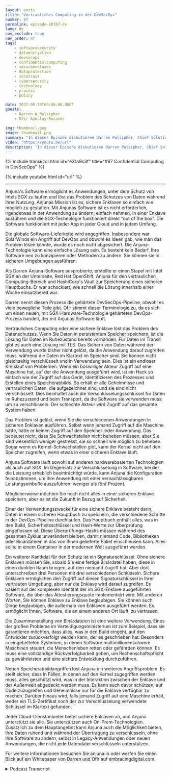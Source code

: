 ```yaml
---
layout: posts
title: "Vertrauliches Computing in der DevSecOps"
number: 87
permalink: episode-EDT87-de
lang: de
nav_exclude: true
nav_order: 87
tags:
    - softwaresecurity
    - dataencryption
    - devsecops
    - confidentialcomputing
    - secureenclaves
    - dataprotection
    - zerotrust
    - cybersecurity
    - technology
    - process
    - policy

date: 2022-05-19T00:00:00.000Z
guests:
    - Darren W Pulsipher
    - Ofir Azoulay-Rozanes

img: thumbnail.png
image: thumbnail.png
summary: "In dieser Episode diskutieren Darren Pulsipher, Chief Solutions Architect bei Intel, und Ofir Azoulay-Rozanes, Director of Product Management bei Anjuna, die Lösungen von Anjuna für vertrauliches Computing im DevOps-Lebenszyklus."
video: "https://youtu.be/url"
description: "In dieser Episode diskutieren Darren Pulsipher, Chief Solutions Architect bei Intel, und Ofir Azoulay-Rozanes, Director of Product Management bei Anjuna, die Lösungen von Anjuna für vertrauliches Computing im DevOps-Lebenszyklus."
---
```


<div>
{% include transistor.html id="e31a9c3f" title="#87 Confidential Computing in DevSecOps" %}

{% include youtube.html id="url" %}
</div>

---

Anjuna's Software ermöglicht es Anwendungen, unter dem Schutz von Intels SGX zu laufen und löst das Problem des Schutzes von Daten während ihrer Nutzung. Anjunas Mission ist es, sichere Enklaven so einfach wie möglich zu gestalten. Mit Anjunas Software ist es nicht erforderlich, irgendetwas in der Anwendung zu ändern; einfach nehmen, in einer Enklave ausführen und die SGX-Technologie funktioniert direkt "out of the box". Die Software funktioniert mit jeder App in jeder Cloud und in jedem Umfang.

Die globale Software-Lieferkette wird angegriffen. Insbesondere war SolarWinds ein Angriff auf DevOps und obwohl es Ideen gab, wie man das Problem lösen könnte, wurde es noch nicht abgesichert. Die Anjuna-Technologie kann eine einfache Lösung sein. Es besteht kein Bedarf, Ihre Software neu zu konzipieren oder Methoden zu ändern. Sie können sie in sicheren Umgebungen ausführen.

Als Darren Anjuna-Software ausprobierte, erstellte er einen Stapel mit Intel SGX an der Unterseite, Red Hat OpenShift, Anjuna für den vertraulichen Computing-Bereich und HashiCorp's Vault zur Speicherung eines sicheren Hauptbuchs. Er war schockiert, wie schnell die Lösung innerhalb einer Woche einsatzbereit war.

Darren nennt diesen Prozess die gehärtete DevSecOps-Pipeline, obwohl es viele bewegliche Teile gibt. Ofir stimmt dieser Terminologie zu, da es sich um einen neuen, mit SGX-Hardware-Technologie gehärteten DevOps-Prozess handelt, der mit Anjunas Software läuft.

Vertrauliches Computing oder eine sichere Enklave löst das Problem des Datenschutzes. Wenn Sie Daten in persistentem Speicher speichern, ist die Lösung für Daten im Ruhezustand bereits vorhanden. Für Daten im Transit gibt es auch eine Lösung mit TLS. Das Sichern von Daten während der Verwendung wurde bisher nicht gelöst, da die Anwendung darauf zugreifen muss, während die Daten im Klartext im Speicher sind. Sie können nicht gleichzeitig verschlüsselt und in Verwendung sein. Dies ist ein endloser Kreislauf von Problemen. Wenn ein böswilliger Akteur Zugriff auf eine Maschine hat, auf der die Anwendung ausgeführt wird, ist ein Hack so einfach wie der Zugriff auf das Gerät, Identifizieren des Prozesses und Erstellen eines Speicherabbilds. So erhält er alle Geheimnisse und vertraulichen Daten, die aufgezeichnet sind, und sie sind nicht verschlüsselt. Dies beinhaltet auch die Verschlüsselungsschlüssel für Daten im Ruhezustand und beim Transport, da die Software sie verwenden muss, um zu verschlüsseln. Der schlechte Akteur wird Zugriff auf das gesamte System haben.

Das Problem ist gelöst, wenn Sie die verschiedenen Anwendungen in sicheren Enklaven ausführen. Selbst wenn jemand Zugriff auf die Maschine hätte, hätte er keinen Zugriff auf den Speicher jeder Anwendung. Das bedeutet nicht, dass Sie Schwachstellen nicht beheben müssen, aber Sie sind wesentlich weniger gestresst, sie so schnell wie möglich zu beheben. Sogar wenn es Kernel-Schwachstellen gibt, kann der Kernel nicht auf den Speicher zugreifen, wenn etwas in einer sicheren Enklave läuft.

Anjuna Software läuft sowohl auf anderen hardwarebasierten Technologien als auch auf SGX. Im Gegensatz zur Verschlüsselung in Software, bei der die Leistung erheblich beeinträchtigt würde, kann Anjuna die Konfiguration feinabstimmen, um Ihre Anwendung mit einer vernachlässigbaren Leistungseinbuße auszuführen: weniger als fünf Prozent.

Möglicherweise möchten Sie noch nicht alles in einer sicheren Enklave speichern, aber es ist die Zukunft in Bezug auf Sicherheit.

Einer der Verwendungszwecke für eine sichere Enklave besteht darin, Daten in einem sicheren Hauptbuch zu speichern, die verschiedene Schritte in der DevOps-Pipeline durchlaufen. Das Hauptbuch enthält alles, was in den Build, Sicherheitsschlüssel und Hash-Werte zur Überprüfung eingeflossen ist. Diese Überprüfungs-Hashs müssen während des gesamten Zyklus unverändert bleiben, damit niemand Code, Bibliotheken oder Binärdateien in das von Ihnen gelieferte Paket einschleusen kann. Alles sollte in einem Container in der modernen Welt ausgeführt werden.

Ein weiterer Kandidat für den Schutz ist ein Signaturschlüssel. Ohne sichere Enklaven müssen Sie, sobald Sie eine fertige Binärdatei haben, diese in einen dunklen Raum bringen, auf den niemand Zugriff hat. Aber dort unterschreiben drei Personen mit drei verschiedenen Schlüsseln. Sichere Enklaven ermöglichen den Zugriff auf diesen Signaturschlüssel in Ihrer vertrauten Umgebung, aber nur die Enklave wird darauf zugreifen. Es basiert auf der komplexen Identität der im SGX-Enklave ausgeführten Software, die über das Attestierungsquote implementiert wird. Mit anderen Worten, Sie können Enklave zu Enklave beglaubigen. Sie können auch Dinge beglaubigen, die außerhalb von Enklaven ausgeführt werden. Es ermöglicht Ihnen, Software, die an einem anderen Ort läuft, zu vertrauen.

Die Zusammenstellung von Binärdateien ist eine weitere Verwendung. Eines der großen Probleme im Verteidigungsministerium ist zum Beispiel, dass sie garantieren möchten, dass alles, was in den Build eingeht, auf den Entwickler zurückverfolgt werden kann, der es geschrieben hat. Besonders in eingebetteten Systemen, in denen Software multimillionenschwere Maschinen steuert, die Menschenleben retten oder gefährden können. Es muss eine vollständige Rückverfolgbarkeit geben, um Rechenschaftspflicht zu gewährleisten und eine sichere Entwicklung durchzuführen.

Neben Speicherabbildangriffen löst Anjuna ein weiteres Angriffsproblem. Es stellt sicher, dass in Fällen, in denen auf den Kernel zugegriffen werden muss, alles geschützt wird, was in der Interaktion zwischen der Enklave und der Außenwelt abgedeckt werden muss. Es kann auch davor schützen, auf Code zuzugreifen und Geheimnisse nur für die Enklave verfügbar zu machen. Darüber hinaus wird, falls jemand Zugriff auf eine Maschine erhält, weder ein TLS-Zertifikat noch der zur Verschlüsselung verwendete Schlüssel im Klartext gefunden.

Jeder Cloud-Dienstanbieter bietet sichere Enklaven an, und Anjuna unterstützt sie alle. Sie unterstützen auch On-Prem-Technologien. Zusätzlich zu dem Hauptangebot kann Anjuna auch die Möglichkeit bieten, Ihre Daten ruhend und während der Übertragung zu verschlüsseln, ohne Ihre Software zu ändern, selbst in Legacy-Anwendungen oder neuen Anwendungen, die nicht jede Datendatei verschlüsseln unterstützen.

Für weitere Informationen besuchen Sie anjuna.io oder werfen Sie einen Blick auf ein Whitepaper von Darren und Ofir auf embracingdigital.com.



<details>
<summary> Podcast Transcript </summary>

<p></p>

</details>
